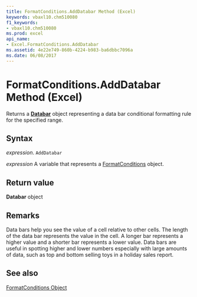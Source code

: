 ```yaml
---
title: FormatConditions.AddDatabar Method (Excel)
keywords: vbaxl10.chm510080
f1_keywords:
- vbaxl10.chm510080
ms.prod: excel
api_name:
- Excel.FormatConditions.AddDatabar
ms.assetid: 4e22e749-860b-4224-b983-ba6dbbc7096a
ms.date: 06/08/2017
---
```



# FormatConditions.AddDatabar Method (Excel)

Returns a  **[Databar](Excel.Databar.md)** object representing a data bar conditional formatting rule for the specified range.


## Syntax

 _expression_. `AddDatabar`

 _expression_ A variable that represents a [FormatConditions](Excel.FormatConditions.md) object.


## Return value

 **Databar** object


## Remarks

Data bars help you see the value of a cell relative to other cells. The length of the data bar represents the value in the cell. A longer bar represents a higher value and a shorter bar represents a lower value. Data bars are useful in spotting higher and lower numbers especially with large amounts of data, such as top and bottom selling toys in a holiday sales report.


## See also


[FormatConditions Object](Excel.FormatConditions.md)

